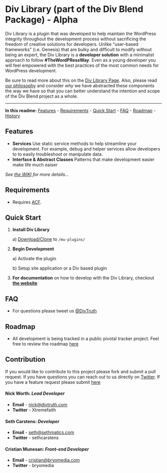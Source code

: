Div Library (part of the Div Blend Package) - Alpha
===================

Div Library is a plugin that was developed to help maintain the WordPress integrity throughout the development process without sacrificing the freedom of creative solutions for developers. Unlike "user-based frameworks" (i.e. Genesis) that are bulky and difficult to modify without being an expert, the Div Library is a **developer solution** with a minimalist approach to follow **#TheWordPRessWay**. Even as a young developer you will feel empowered with the best practices of the most common needs for WordPress development.

Be sure to read more about this on the [Div Library Page](http://divblend.com/div-library). Also, please read [our philosophy](http://divblend.com/div-blend-philosophy/) and consider _why_ we have abstracted these components the way we have so that you can better understand the intention and scope of the Div Blend project as a whole. 

----------

**In this readme:** [Features](#features) - [Requirements](#requirements) - [Quick Start](#quick-start) - [FAQ](#faq) - [Roadmap](#roadmap) - [History](#history)

Features
--------
* **Services**
Use static service methods to help streamline your development. For example, debug and helper services allow developers to to easily troubleshoot or manipulate data. 
* **Interface & Abstract Classes**
Patterns that make development easier make life much eaiser

*See [the WIKI](https://github.com/DivTruth/div-library/wiki) for more details...*

Requirements
------------
* Requires [ACF](https://www.advancedcustomfields.com/). 

Quick Start
-----------
1. **Install Div Library**

	a) [Download/Clone](https://github.com/DivTruth/div-library) to `/mu-plugins/`

2. **Begin Development**

	a) Activate the plugin

	b) Setup site application or a Div based plugin

3. **For documentation** on how to develop with the Div Library, checkout [**the website**](http://divblend.com/div-library/)

FAQ
---
* For questions please tweet us [@DivTruth](https://twitter.com/DivTruth)

Roadmap
-------
* All development is being tracked in a public pivotal tracker project. Feel free to review the roadmap [here](https://www.pivotaltracker.com/n/projects/1596687)

Contribution
-------
If you would like to contribute to this project please fork and submit a pull request. If you have questions you can reach out to us directly on [Twitter](https://twitter.com/DivTruth). If you have a feature request please submit [here](https://github.com/DivTruth/div-library/issues)

#### **Nick Worth**: *Lead Developer* ####

 - **Email** - nick@divtruth.com
 - **Twitter** - Xtremefaith

#### **Seth Carstens**: *Developer* ####

 - **Email** - seth@sethmatics.com
 - **Twitter** -  sethcarstens

#### **Cristian Munesan**: *Front-end Developer* ####

 - **Email** - cristian@bryomedia.com
 - **Twitter** -  bryomedia
